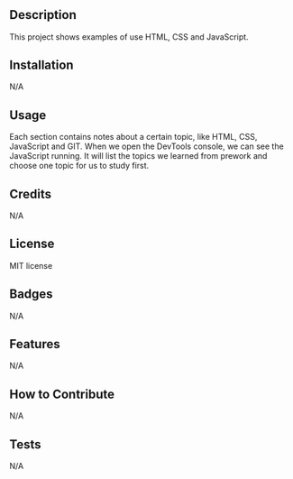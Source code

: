 # <Your-Project-Title>

## Description

This project shows examples of use HTML, CSS and JavaScript. 

## Installation

N/A

## Usage
Each section contains notes about a certain topic, like HTML, CSS, JavaScript and GIT.
When we open the DevTools console, we can see the JavaScript running. It will list the topics we learned from prework and choose one topic for us to study first.

## Credits

N/A

## License

MIT license

## Badges

N/A

## Features

N/A

## How to Contribute

N/A

## Tests

N/A
